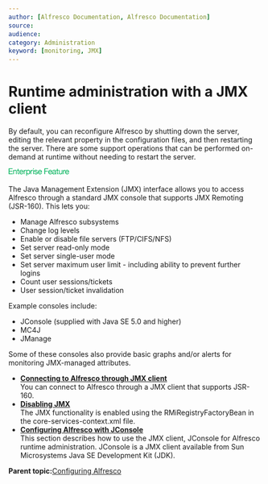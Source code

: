 ```yaml
---
author: [Alfresco Documentation, Alfresco Documentation]
source: 
audience: 
category: Administration
keyword: [monitoring, JMX]
---
```


# Runtime administration with a JMX client

By default, you can reconfigure Alfresco by shutting down the server, editing the relevant property in the configuration files, and then restarting the server. There are some support operations that can be performed on-demand at runtime without needing to restart the server.

![Enterprise only feature](../images/enterprise-feature.png)

The Java Management Extension \(JMX\) interface allows you to access Alfresco through a standard JMX console that supports JMX Remoting \(JSR-160\). This lets you:

-   Manage Alfresco subsystems
-   Change log levels
-   Enable or disable file servers \(FTP/CIFS/NFS\)
-   Set server read-only mode
-   Set server single-user mode
-   Set server maximum user limit - including ability to prevent further logins
-   Count user sessions/tickets
-   User session/ticket invalidation

Example consoles include:

-   JConsole \(supplied with Java SE 5.0 and higher\)
-   MC4J
-   JManage

Some of these consoles also provide basic graphs and/or alerts for monitoring JMX-managed attributes.

-   **[Connecting to Alfresco through JMX client](../tasks/jmx-access.md)**  
You can connect to Alfresco through a JMX client that supports JSR-160.
-   **[Disabling JMX](../tasks/jmx-disable.md)**  
The JMX functionality is enabled using the RMiRegistryFactoryBean in the core-services-context.xml file.
-   **[Configuring Alfresco with JConsole](../tasks/jmx-jconsole-example.md)**  
This section describes how to use the JMX client, JConsole for Alfresco runtime administration. JConsole is a JMX client available from Sun Microsystems Java SE Development Kit \(JDK\).

**Parent topic:**[Configuring Alfresco](../concepts/ch-configuration.md)

